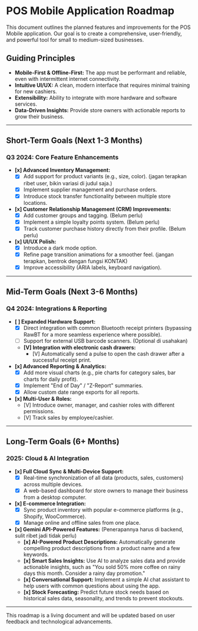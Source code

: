 # POS Mobile Application Roadmap

This document outlines the planned features and improvements for the POS Mobile application. Our goal is to create a comprehensive, user-friendly, and powerful tool for small to medium-sized businesses.

## Guiding Principles
- **Mobile-First & Offline-First:** The app must be performant and reliable, even with intermittent internet connectivity.
- **Intuitive UI/UX:** A clean, modern interface that requires minimal training for new cashiers.
- **Extensibility:** Ability to integrate with more hardware and software services.
- **Data-Driven Insights:** Provide store owners with actionable reports to grow their business.

---

## Short-Term Goals (Next 1-3 Months)

### Q3 2024: Core Feature Enhancements

- **[x] Advanced Inventory Management:**
    - [x] Add support for product variants (e.g., size, color). (jagan terapkan ribet user, bikin variasi di judul saja.)
    - [x] Implement supplier management and purchase orders.
    - [x] Introduce stock transfer functionality between multiple store locations.
- **[x] Customer Relationship Management (CRM) Improvements:**
    - [x] Add customer groups and tagging. (Belum perlu)
    - [x] Implement a simple loyalty points system. (Belum perlu)
    - [x] Track customer purchase history directly from their profile. (Belum perlu)
- **[x] UI/UX Polish:**
    - [x] Introduce a dark mode option.
    - [x] Refine page transition animations for a smoother feel. (jangan terapkan, bentrok dengan fungsi KONTAK)
    - [x] Improve accessibility (ARIA labels, keyboard navigation).

---

## Mid-Term Goals (Next 3-6 Months)

### Q4 2024: Integrations & Reporting

- **[ ] Expanded Hardware Support:**
    - [x] Direct integration with common Bluetooth receipt printers (bypassing RawBT for a more seamless experience where possible).
    - [ ] Support for external USB barcode scanners. (Optional di usahakan)
    - **[V] Integration with electronic cash drawers:**
        - [V] Automatically send a pulse to open the cash drawer after a successful receipt print.
- **[x] Advanced Reporting & Analytics:**
    - [x] Add more visual charts (e.g., pie charts for category sales, bar charts for daily profit).
    - [x] Implement "End of Day" / "Z-Report" summaries.
    - [x] Allow custom date range exports for all reports.
- **[x] Multi-User & Roles:**
    - [V] Introduce owner, manager, and cashier roles with different permissions.
    - [V] Track sales by employee/cashier.

---

## Long-Term Goals (6+ Months)

### 2025: Cloud & AI Integration

- **[x] Full Cloud Sync & Multi-Device Support:**
    - [x] Real-time synchronization of all data (products, sales, customers) across multiple devices.
    - [x] A web-based dashboard for store owners to manage their business from a desktop computer.
- **[x] E-commerce Integration:**
    - [x] Sync product inventory with popular e-commerce platforms (e.g., Shopify, WooCommerce).
    - [x] Manage online and offline sales from one place.
- **[x] Gemini API-Powered Features:** (Penerapannya harus di backend, sulit ribet jadi tidak perlu)
    - **[x] AI-Powered Product Descriptions:** Automatically generate compelling product descriptions from a product name and a few keywords.
    - **[x] Smart Sales Insights:** Use AI to analyze sales data and provide actionable insights, such as "You sold 50% more coffee on rainy days this month. Consider a rainy day promotion."
    - **[x] Conversational Support:** Implement a simple AI chat assistant to help users with common questions about using the app.
    - **[x] Stock Forecasting:** Predict future stock needs based on historical sales data, seasonality, and trends to prevent stockouts.

---

This roadmap is a living document and will be updated based on user feedback and technological advancements.
